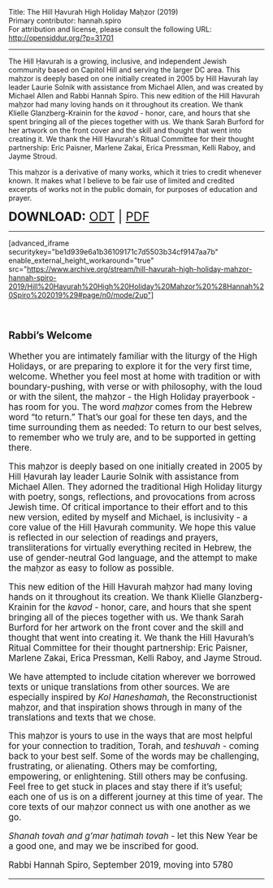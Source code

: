 <html>
<head></head>
<body>
Title: The Hill Ḥavurah High Holiday Maḥzor (2019)<br />
Primary contributor: hannah.spiro<br />
For attribution and license, please consult the following URL: <a href="http://opensiddur.org/?p=31701">http://opensiddur.org/?p=31701</a>
<p />
<hr />

The Hill Ḥavurah is a growing, inclusive, and independent Jewish community based on Capitol Hill and serving the larger DC area. This maḥzor is deeply based on one initially created in 2005 by Hill Havurah lay leader Laurie Solnik with assistance from Michael Allen, and was created by Michael Allen and Rabbi Hannah Spiro. This new edition of the Hill Havurah maḥzor had many loving hands on it throughout its creation. We thank Klielle Glanzberg-Krainin for the <em>kavod</em> - honor, care, and hours that she spent bringing all of the pieces together with us. We thank Sarah Burford for her artwork on the front cover and the skill and thought that went into creating it. We thank the Hill Ḥavurah's Ritual Committee for their thought partnership: Eric Paisner, Marlene Zakai, Erica Pressman, Kelli Raboy, and Jayme Stroud.

This maḥzor is a derivative of many works, which it tries to credit whenever known. It makes what I believe to be fair use of limited and credited excerpts of works not in the public domain, for purposes of education and prayer.

<span style="font-size: 18pt"><strong>DOWNLOAD:</strong> <a href="https://archive.org/download/hill-havurah-high-holiday-mahzor-hannah-spiro-2019/Hill%20Havurah%20High%20Holiday%20Mahzor%20%28Hannah%20Spiro%202019%29.odt">ODT</a> | <a href="https://archive.org/download/hill-havurah-high-holiday-mahzor-hannah-spiro-2019/Hill%20Havurah%20High%20Holiday%20Mahzor%20%28Hannah%20Spiro%202019%29.pdf">PDF</a></span>

<hr />

[advanced_iframe securitykey="be1d939e6a1b36109171c7d5503b34cf9147aa7b" enable_external_height_workaround="true" src="https://www.archive.org/stream/hill-havurah-high-holiday-mahzor-hannah-spiro-2019/Hill%20Havurah%20High%20Holiday%20Mahzor%20%28Hannah%20Spiro%202019%29#page/n0/mode/2up"]

&nbsp;

<div class="english" style="font-size: 1.2em;">
<h3>Rabbi’s Welcome</h3>

Whether you are intimately familiar with the liturgy of the High Holidays, or are preparing to explore it for the very first time, welcome.  Whether you feel most at home with tradition or with boundary-pushing, with verse or with philosophy, with the loud or with the silent, the maḥzor - the High Holiday prayerbook - has room for you.  The word <em>maḥzor</em> comes from the Hebrew word “to return.”  That’s our goal for these ten days, and the time surrounding them as needed:  To return to our best selves, to remember who we truly are, and to be supported in getting there.

This maḥzor is deeply based on one initially created in 2005 by Hill Ḥavurah lay leader Laurie Solnik with assistance from Michael Allen. They adorned the traditional High Holiday liturgy with poetry, songs, reflections, and provocations from across Jewish time. Of critical importance to their effort and to this new version, edited by myself and Michael, is inclusivity - a core value of the Hill Ḥavurah community. We hope this value is reflected in our selection of readings and prayers, transliterations for virtually everything recited in Hebrew, the use of gender-neutral God language, and the attempt to make the maḥzor as easy to follow as possible.

This new edition of the Hill Ḥavurah maḥzor had many loving hands on it throughout its creation.  We thank Klielle Glanzberg-Krainin for the <em>kavod</em> - honor, care, and hours that she spent bringing all of the pieces together with us.  We thank Sarah Burford for her artwork on the front cover and the skill and thought that went into creating it.  We thank the Hill Ḥavurah’s Ritual Committee for their thought partnership: Eric Paisner, Marlene Zakai, Erica Pressman, Kelli Raboy, and Jayme Stroud.

We have attempted to include citation wherever we borrowed texts or unique translations from other sources.  We are especially inspired by <em>Kol Haneshamah</em>, the Reconstructionist maḥzor, and that inspiration shows through in many of the translations and texts that we chose.

This maḥzor is yours to use in the ways that are most helpful for your connection to tradition, Torah, and <em>teshuvah</em> - coming back to your best self.  Some of the words may be challenging, frustrating, or alienating.  Others may be comforting, empowering, or enlightening.  Still others may be confusing.  Feel free to get stuck in places and stay there if it’s useful; each one of us is on a different journey at this time of year.  The core texts of our maḥzor connect us with one another as we go.

<em>Shanah tovah and g’mar ḥatimah tovah</em> - let this New Year be a good one, and may we be inscribed for good.

Rabbi Hannah Spiro,
September 2019, moving into 5780
</div>

<hr />

&nbsp;
</body>
</html>